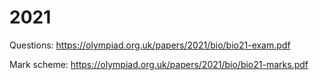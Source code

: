 # 2021

Questions: https://olympiad.org.uk/papers/2021/bio/bio21-exam.pdf

Mark scheme: https://olympiad.org.uk/papers/2021/bio/bio21-marks.pdf
